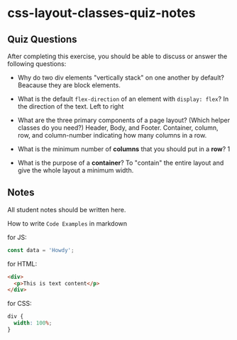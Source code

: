 # css-layout-classes-quiz-notes

## Quiz Questions

After completing this exercise, you should be able to discuss or answer the following questions:

- Why do two div elements "vertically stack" on one another by default?
  Beacause they are block elements.

- What is the default `flex-direction` of an element with `display: flex`?
  In the direction of the text. Left to right

- What are the three primary components of a page layout? (Which helper classes do you need?)
  Header, Body, and Footer.
  Container, column, row, and column-number indicating how many columns in a row.

- What is the minimum number of **columns** that you should put in a **row**?
  1

- What is the purpose of a **container**?
  To "contain" the entire layout and give the whole layout a minimum width.

## Notes

All student notes should be written here.

How to write `Code Examples` in markdown

for JS:

```javascript
const data = 'Howdy';
```

for HTML:

```html
<div>
  <p>This is text content</p>
</div>
```

for CSS:

```css
div {
  width: 100%;
}
```
